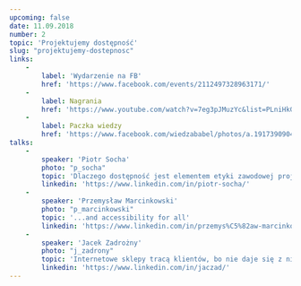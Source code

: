 ```yaml
---
upcoming: false
date: 11.09.2018
number: 2
topic: 'Projektujemy dostępność'
slug: "projektujemy-dostepnosc"
links:
    -
        label: 'Wydarzenie na FB'
        href: 'https://www.facebook.com/events/2112497328963171/'
    -
        label: Nagrania
        href: 'https://www.youtube.com/watch?v=7eg3pJMuzYc&list=PLniHkGVeq9Fku1frA-llZJrODsNeBkA-z'
    -
        label: Paczka wiedzy
        href: 'https://www.facebook.com/wiedzababel/photos/a.1917390904980439/2126044430781751/'
talks:
    -
        speaker: 'Piotr Socha'
        photo: "p_socha"
        topic: 'Dlaczego dostępność jest elementem etyki zawodowej projektanta i jak wpływa na kulturę projektowania użyteczności?'
        linkedin: 'https://www.linkedin.com/in/piotr-socha/'
    -
        speaker: 'Przemysław Marcinkowski'
        photo: "p_marcinkowski"
        topic: '...and accessibility for all'
        linkedin: 'https://www.linkedin.com/in/przemys%C5%82aw-marcinkowski-799268109/'
    -
        speaker: 'Jacek Zadrożny'
        photo: "j_zadrony"
        topic: 'Internetowe sklepy tracą klientów, bo nie daje się z nich korzystać'
        linkedin: 'https://www.linkedin.com/in/jaczad/'
---
```

